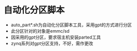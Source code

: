 # 自动化分区脚本
* auto_part*.sh为自动化分区脚本工具，采用gpt的方式进行分区
* 此分区针对的对象是emmc/sd
* 因采用的gpt分区，要求宿主机安装parted工具
* zynq系列对gpt分区支持，不好，需作更改
